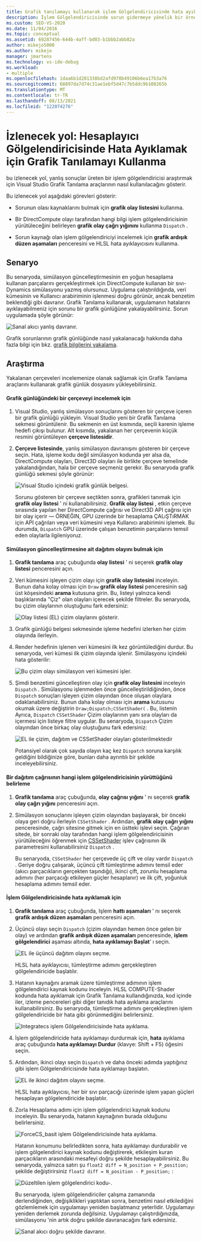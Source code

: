 ```yaml
---
title: Grafik tanılamayı kullanarak işlem Gölgelendiricisinde hata ayıklama
description: İşlem Gölgelendiricisinde sorun gidermeye yönelik bir örnek izleyin. Grafik olay listesi, grafik olay çağrı yığını ve grafik ardışık düzen aşamaları kullanımını görürsünüz.
ms.custom: SEO-VS-2020
ms.date: 11/04/2016
ms.topic: conceptual
ms.assetid: 69287456-644b-4aff-bd03-b1bbb2abb82a
author: mikejo5000
ms.author: mikejo
manager: jmartens
ms.technology: vs-ide-debug
ms.workload:
- multiple
ms.openlocfilehash: 1daa6b1d201338bd2afd978b49106b6ea17b3a76
ms.sourcegitcommit: 68897da7d74c31ae1ebf5d47c7b5ddc9b108265b
ms.translationtype: MT
ms.contentlocale: tr-TR
ms.lasthandoff: 08/13/2021
ms.locfileid: "122074276"
---
```

# <a name="walkthrough-using-graphics-diagnostics-to-debug-a-compute-shader"></a>İzlenecek yol: Hesaplayıcı Gölgelendiricisinde Hata Ayıklamak için Grafik Tanılamayı Kullanma
bu izlenecek yol, yanlış sonuçlar üreten bir işlem gölgelendiricisi araştırmak için Visual Studio Grafik Tanılama araçlarının nasıl kullanılacağını gösterir.

 Bu izlenecek yol aşağıdaki görevleri gösterir:

- Sorunun olası kaynaklarını bulmak için **grafik olay listesini** kullanma.

- Bir DirectCompute olayı tarafından hangi bilgi işlem gölgelendiricisinin yürütüleceğini belirleyen **grafik olay çağrı yığınını** kullanma `Dispatch` .

- Sorun kaynağı olan işlem gölgelendiriciyi incelemek için **grafik ardışık düzen aşamaları** penceresini ve HLSL hata ayıklayıcısını kullanma.

## <a name="scenario"></a>Senaryo
 Bu senaryoda, simülasyon güncelleştirmesinin en yoğun hesaplama kullanan parçalarını gerçekleştirmek için DirectCompute kullanan bir sıvı-Dynamics simülasyonu yazmış olursunuz. Uygulama çalıştırıldığında, veri kümesinin ve Kullanıcı arabiriminin işlenmesi doğru görünür, ancak benzetim beklendiği gibi davranır. Grafik Tanılama kullanarak, uygulamanın hatalarını ayıklayabilmeniz için sorunu bir grafik günlüğüne yakalayabilirsiniz. Sorun uygulamada şöyle görünür:

 ![Sanal akıcı yanlış davranır.](media/gfx_diag_demo_compute_shader_fluid_problem.png "gfx_diag_demo_compute_shader_fluid_problem")

 Grafik sorunlarının grafik günlüğünde nasıl yakalanacağı hakkında daha fazla bilgi için bkz. [grafik bilgilerini yakalama](capturing-graphics-information.md).

## <a name="investigation"></a>Araştırma
 Yakalanan çerçeveleri incelemenize olanak sağlamak için Grafik Tanılama araçlarını kullanarak grafik günlük dosyasını yükleyebilirsiniz.

#### <a name="to-examine-a-frame-in-a-graphics-log"></a>Grafik günlüğündeki bir çerçeveyi incelemek için

1. Visual Studio, yanlış simülasyon sonuçlarını gösteren bir çerçeve içeren bir grafik günlüğü yükleyin. Visual Studio yeni bir Grafik Tanılama sekmesi görüntülenir. Bu sekmenin en üst kısmında, seçili karenin işleme hedefi çıkışı bulunur. Alt kısımda, yakalanan her çerçevenin küçük resmini görüntüleyen **çerçeve listesidir**.

2. **Çerçeve listesinde**, yanlış simülasyon davranışını gösteren bir çerçeve seçin. Hata, işleme kodu değil simülasyon kodunda yer alsa da, DirectCompute olayları, Direct3D olayları ile birlikte çerçeve temelinde yakalandığından, hala bir çerçeve seçmeniz gerekir. Bu senaryoda grafik günlüğü sekmesi şöyle görünür:

    ![Visual Studio içindeki grafik günlük belgesi.](media/gfx_diag_demo_compute_shader_fluid_step_1.png "gfx_diag_demo_compute_shader_fluid_step_1")

   Sorunu gösteren bir çerçeve seçtikten sonra, grafikleri tanımak için **grafik olay listesi** ' ni kullanabilirsiniz. **Grafik olay listesi** , etkin çerçeve sırasında yapılan her DirectCompute çağrısı ve Direct3D API çağrısı için bir olay içerir — ÖRNEĞIN, GPU üzerinde bir hesaplama ÇALıŞTıRMAK için API çağrıları veya veri kümesini veya Kullanıcı arabirimini işlemek. Bu durumda, `Dispatch` GPU üzerinde çalışan benzetimin parçalarını temsil eden olaylarla ilgileniyoruz.

#### <a name="to-find-the-dispatch-event-for-the-simulation-update"></a>Simülasyon güncelleştirmesine ait dağıtım olayını bulmak için

1. **Grafik tanılama** araç çubuğunda **olay listesi** ' ni seçerek **grafik olay listesi** penceresini açın.

2. Veri kümesini işleyen çizim olayı için **grafik olay listesini** inceleyin. Bunun daha kolay olması için `Draw` **grafik olay listesi** penceresinin sağ üst köşesindeki **arama** kutusuna girin. Bu, listeyi yalnızca kendi başlıklarında "Çiz" olan olayları içerecek şekilde filtreler. Bu senaryoda, bu çizim olaylarının oluştuğunu fark edersiniz:

    ![Olay listesi &#40;EL&#41; çizim olaylarını gösterir.](media/gfx_diag_demo_compute_shader_fluid_step_2.png "gfx_diag_demo_compute_shader_fluid_step_2")

3. Grafik günlüğü belgesi sekmesinde işleme hedefini izlerken her çizim olayında ilerleyin.

4. Render hedefinin işlenen veri kümesini ilk kez görüntülediğini durdur. Bu senaryoda, veri kümesi ilk çizim olayında işlenir. Simülasyonu içindeki hata gösterilir:

    ![Bu çizim olayı simülasyon veri kümesini işler.](media/gfx_diag_demo_compute_shader_fluid_step_3.png "gfx_diag_demo_compute_shader_fluid_step_3")

5. Şimdi benzetimi güncelleştiren olay için **grafik olay listesini** inceleyin `Dispatch` . Simülasyonu işlenmeden önce güncelleştirildiğinden, önce `Dispatch` sonuçları işleyen çizim olayından önce oluşan olaylara odaklanabilirsiniz. Bunun daha kolay olması için **arama** kutusunu okumak üzere değiştirin `Draw;Dispatch;CSSetShader(` . Bu, listenin Ayrıca, `Dispatch` `CSSetShader` Çizim olaylarının yanı sıra olayları da içermesi için listeye filtre uygular. Bu senaryoda, `Dispatch` Çizim olayından önce birkaç olay oluştuğunu fark edersiniz:

    ![EL ile çizim, dağıtım ve CSSetShader olayları gösterilmektedir](media/gfx_diag_demo_compute_shader_fluid_step_4.png "gfx_diag_demo_compute_shader_fluid_step_4")

   Potansiyel olarak çok sayıda olayın kaç kez `Dispatch` soruna karşılık geldiğini bildiğinize göre, bunları daha ayrıntılı bir şekilde inceleyebilirsiniz.

#### <a name="to-determine-which-compute-shader-a-dispatch-call-executes"></a>Bir dağıtım çağrısının hangi işlem gölgelendiricisinin yürüttüğünü belirleme

1. **Grafik tanılama** araç çubuğunda, **olay çağrısı yığını** ' nı seçerek **grafik olay çağrı yığını** penceresini açın.

2. Simülasyon sonuçlarını işleyen çizim olayından başlayarak, bir önceki olaya geri doğru ilerleyin `CSSetShader` . Ardından, **grafik olay çağrı yığını** penceresinde, çağrı sitesine gitmek için en üstteki işlevi seçin. Çağıran sitede, bir sonraki olay tarafından hangi işlem gölgelendiricisinin yürütüleceğini öğrenmek için [CSSetShader](/windows/desktop/api/d3d11/nf-d3d11-id3d11devicecontext-cssetshader) işlev çağrısının ilk parametresini kullanabilirsiniz `Dispatch` .

   Bu senaryoda, `CSSetShader` her çerçevede üç çift ve olay vardır `Dispatch` . Geriye doğru çalışarak, üçüncü çift tümleştirme adımını temsil eder (akıcı parçacıkların gerçekten taşındığı), ikinci çift, zorunlu hesaplama adımını (her parçacığı etkileyen güçler hesaplanır) ve ilk çift, yoğunluk hesaplama adımını temsil eder.

#### <a name="to-debug-the-compute-shader"></a>İşlem Gölgelendiricisinde hata ayıklamak için

1. **Grafik tanılama** araç çubuğunda, Işlem **hattı aşamaları** ' nı seçerek **grafik ardışık düzen aşamaları** penceresini açın.

2. Üçüncü olayı seçin `Dispatch` (çizim olayından hemen önce gelen bir olay) ve ardından **grafik ardışık düzen aşamaları** penceresinde, **işlem gölgelendirici** aşaması altında, **hata ayıklamayı Başlat**' ı seçin.

    ![EL ile üçüncü dağıtım olayını seçme.](media/gfx_diag_demo_compute_shader_fluid_step_6.png "gfx_diag_demo_compute_shader_fluid_step_6")

    HLSL hata ayıklayıcısı, tümleştirme adımını gerçekleştiren gölgelendiricide başlatılır.

3. Hatanın kaynağını aramak üzere tümleştirme adımının işlem gölgelendirici kaynak kodunu inceleyin. HLSL COMPUTE-Shader kodunda hata ayıklamak için Grafik Tanılama kullandığınızda, kod içinde iler, izleme pencereleri gibi diğer tanıdık hata ayıklama araçlarını kullanabilirsiniz. Bu senaryoda, tümleştirme adımını gerçekleştiren işlem gölgelendiricide bir hata gibi görünmediğini belirlersiniz.

    ![Integratecs işlem Gölgelendiricisinde hata ayıklama.](media/gfx_diag_demo_compute_shader_fluid_step_7.png "gfx_diag_demo_compute_shader_fluid_step_7")

4. İşlem gölgelendiricide hata ayıklamayı durdurmak için, **hata** ayıklama araç çubuğunda **hata ayıklamayı Durdur** (klavye: Shift + F5) öğesini seçin.

5. Ardından, ikinci olayı seçin `Dispatch` ve daha önceki adımda yaptığınız gibi işlem Gölgelendiricisinde hata ayıklamayı başlatın.

    ![EL ile ikinci dağıtım olayını seçme.](media/gfx_diag_demo_compute_shader_fluid_step_8.png "gfx_diag_demo_compute_shader_fluid_step_8")

    HLSL hata ayıklayıcısı, her bir sıvı parçacığı üzerinde işlem yapan güçleri hesaplayan gölgelendiricide başlatılır.

6. Zorla Hesaplama adımı için işlem gölgelendirici kaynak kodunu inceleyin. Bu senaryoda, hatanın kaynağının burada olduğunu belirlersiniz.

    ![ForceCS&#95;basit işlem Gölgelendiricisinde hata ayıklama.](media/gfx_diag_demo_compute_shader_fluid_step_9.png "gfx_diag_demo_compute_shader_fluid_step_9")

   Hatanın konumunu belirledikten sonra, hata ayıklamayı durdurabilir ve işlem gölgelendirici kaynak kodunu değiştirerek, etkileşim kuran parçacıkların arasındaki mesafeyi doğru şekilde hesaplayabilirsiniz. Bu senaryoda, yalnızca satırı şu `float2 diff = N_position + P_position;` şekilde değiştirirsiniz `float2 diff = N_position - P_position;` :

   ![Düzeltilen işlem gölgelendirici kodu&#45;.](media/gfx_diag_demo_compute_shader_fluid_step_10.png "gfx_diag_demo_compute_shader_fluid_step_10")

   Bu senaryoda, işlem gölgelendiriciler çalışma zamanında derlendiğinden, değişiklikleri yaptıktan sonra, benzetimi nasıl etkilediğini gözlemlemek için uygulamayı yeniden başlatmanız yeterlidir. Uygulamayı yeniden derlemek zorunda değilsiniz. Uygulamayı çalıştırdığınızda, simülasyonu 'nin artık doğru şekilde davranacağını fark edersiniz.

   ![Sanal akıcı doğru şekilde davranır.](media/gfx_diag_demo_compute_shader_fluid_resolution.png "gfx_diag_demo_compute_shader_fluid_resolution")